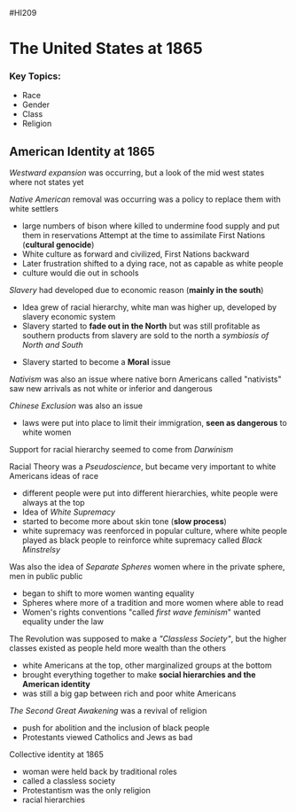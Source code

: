 #HI209

# The United States at 1865

### Key Topics:
- Race
- Gender
- Class
- Religion

## American Identity at 1865

*Westward expansion* was occurring, but a look of the mid west states where not states yet

*Native American* removal was occurring was a policy to replace them with white settlers
- large numbers of bison where killed to undermine food supply and put them in reservations
Attempt at the time to assimilate First Nations (**cultural genocide**)
- White culture as forward and civilized, First Nations backward
- Later frustration shifted to a dying race, not as capable as white people
- culture would die out in schools

*Slavery* had developed due to economic reason (**mainly in the south**)
- Idea grew of racial hierarchy, white man was higher up, developed by slavery economic system
- Slavery started to **fade out in the North** but was still profitable as southern products from slavery are sold to the north a *symbiosis of North and South* 
* Slavery started to become a **Moral** issue

*Nativism* was also an issue where native born Americans called "nativists" saw new arrivals as not white or inferior and dangerous

*Chinese Exclusion* was also an issue
- laws were put into place to limit their immigration, **seen as dangerous** to white women 

Support for racial hierarchy seemed to come from *Darwinism*

Racial Theory was a *Pseudoscience*, but became very important to white Americans ideas of race
- different people were put into different hierarchies, white people were always at the top
- Idea of *White Supremacy*
- started to become more about skin tone (**slow process**)
- white supremacy was reenforced in popular culture, where white people played as black people to reinforce white supremacy called *Black Minstrelsy*

Was also the idea of *Separate Spheres* women where in the private sphere, men in public
public
- began to shift to more women wanting equality
- Spheres where more of a tradition and more women where able to read
- Women's rights conventions "called *first wave feminism*" wanted equality under the law

The Revolution was supposed to make a *"Classless Society"*, but the higher classes existed as people held more wealth than the others
- white Americans at the top, other marginalized groups at the bottom
- brought everything together to make **social hierarchies and the American identity**
- was still a big gap between rich and poor white Americans

 *The Second Great Awakening* was a revival of religion
- push for abolition and the inclusion of black people
- Protestants viewed Catholics and Jews as bad

 Collective identity at 1865
- woman were held back by traditional roles
- called a classless society
- Protestantism was the only religion
-  racial hierarchies  
